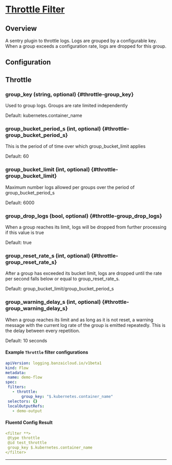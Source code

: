 # [Throttle Filter](https://github.com/rubrikinc/fluent-plugin-throttle)
## Overview
 A sentry plugin to throttle logs. Logs are grouped by a configurable key. When a group exceeds a configuration rate, logs are dropped for this group.

## Configuration
## Throttle

### group_key (string, optional) {#throttle-group_key}

Used to group logs. Groups are rate limited independently  

Default:  kubernetes.container_name

### group_bucket_period_s (int, optional) {#throttle-group_bucket_period_s}

This is the period of of time over which group_bucket_limit applies  

Default:  60

### group_bucket_limit (int, optional) {#throttle-group_bucket_limit}

Maximum number logs allowed per groups over the period of group_bucket_period_s  

Default:  6000

### group_drop_logs (bool, optional) {#throttle-group_drop_logs}

When a group reaches its limit, logs will be dropped from further processing if this value is true  

Default:  true

### group_reset_rate_s (int, optional) {#throttle-group_reset_rate_s}

After a group has exceeded its bucket limit, logs are dropped until the rate per second falls below or equal to group_reset_rate_s.  

Default:  group_bucket_limit/group_bucket_period_s

### group_warning_delay_s (int, optional) {#throttle-group_warning_delay_s}

When a group reaches its limit and as long as it is not reset, a warning message with the current log rate of the group is emitted repeatedly. This is the delay between every repetition.  

Default:  10 seconds


 #### Example `Throttle` filter configurations
 ```yaml
apiVersion: logging.banzaicloud.io/v1beta1
kind: Flow
metadata:
  name: demo-flow
spec:
  filters:
    - throttle:
        group_key: "$.kubernetes.container_name"
  selectors: {}
  localOutputRefs:
    - demo-output
 ```

 #### Fluentd Config Result
 ```yaml
<filter **>
  @type throttle
  @id test_throttle
  group_key $.kubernetes.container_name
</filter>
 ```

---
